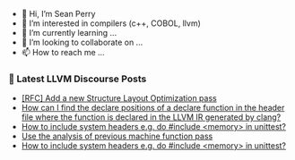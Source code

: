 - 👋 Hi, I’m Sean Perry
- 👀 I’m interested in compilers (c++, COBOL, llvm)
- 🌱 I’m currently learning ...
- 💞️ I’m looking to collaborate on ...
- 📫 How to reach me ...

<!---
s66perry/s66perry is a ✨ special ✨ repository because its `README.md` (this file) appears on your GitHub profile.
You can click the Preview link to take a look at your changes.
--->
### 📕 Latest LLVM Discourse Posts

<!-- DISCOURSE-LLVM:START -->
- [[RFC] Add a new Structure Layout Optimization pass](https://discourse.llvm.org/t/rfc-add-a-new-structure-layout-optimization-pass/80596#post_1)
- [How can I find the declare positions of a declare function in the header file where the function is declared in the LLVM IR generated by clang?](https://discourse.llvm.org/t/how-can-i-find-the-declare-positions-of-a-declare-function-in-the-header-file-where-the-function-is-declared-in-the-llvm-ir-generated-by-clang/80595#post_1)
- [How to include system headers e.g. do #include &lt;memory&gt; in unittest?](https://discourse.llvm.org/t/how-to-include-system-headers-e-g-do-include-memory-in-unittest/80593#post_2)
- [Use the analysis of previous machine function pass](https://discourse.llvm.org/t/use-the-analysis-of-previous-machine-function-pass/80594#post_1)
- [How to include system headers e.g. do #include &lt;memory&gt; in unittest?](https://discourse.llvm.org/t/how-to-include-system-headers-e-g-do-include-memory-in-unittest/80593#post_1)
<!-- DISCOURSE-LLVM:END -->
